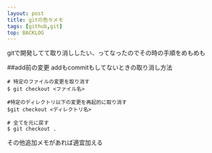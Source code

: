 ```yaml
---
layout: post
title: gitの色々メモ
tags: [github,git]
top: BACKLOG
---
```


gitで開発してて取り消ししたい、ってなったのでその時の手順をめもめも

##add前の変更
addもcommitもしてないときの取り消し方法
```
# 特定のファイルの変更を取り消す
$ git checkout <ファイル名>

#特定のディレクトリ以下の変更を再起的に取り消す
$git checkout <ディレクトリ名>

# 全てを元に戻す
$ git checkout .
```

その他追加メモがあれば適宜加える
